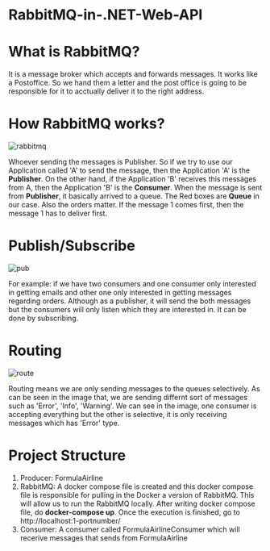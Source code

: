 # RabbitMQ-in-.NET-Web-API

# What is RabbitMQ?
It is a message broker which accepts and forwards messages. It works like a Postoffice. So we hand them a letter and the post office is going to be responsible for it to acctually deliver it to the right address. 

# How RabbitMQ works?
![rabbitmq](https://user-images.githubusercontent.com/85470428/215330425-9ef204cc-9b81-4977-8678-45a50beff589.png)

Whoever sending the messages is Publisher. So if we try to use our Application called 'A' to send the message, then the Application 'A' is the **Publisher**. On the other hand, if the Application 'B' receives this messages from A, then the Application 'B' is the **Consumer**. When the message is sent from **Publisher**, it basically arrived to a queue. The Red boxes are **Queue** in our case. Also the orders matter. If the message 1 comes first, then the message 1 has to deliver first. 

# Publish/Subscribe
![pub](https://user-images.githubusercontent.com/85470428/215331061-0b2b1c13-62f5-47ce-ad45-10a20188eadd.png)

For example: if we have two consumers and one consumer only interested in getting emails and other one only interested in getting messages regarding orders. Although as a publisher, it will send the both messages but the consumers will only listen which they are interested in. It can be done by subscribing. 

# Routing
![route](https://user-images.githubusercontent.com/85470428/215331753-c44042c1-90f2-487d-b9b0-3f524cabe5a0.png)

Routing means we are only sending messages to the queues selectively. As can be seen in the image that, we are sending differnt sort of messages such as 'Error', 'Info',
'Warning'. We can see in the image, one consumer is accepting everything but the other is selective, it is only receiving messages which has 'Error' type. 

# Project Structure
1. Producer: FormulaAirline
2. RabbitMQ: A docker compose file is created and this docker compose file is responsible for pulling in the Docker a version of RabbitMQ. This will allow us to run the RabbitMQ locally. After writing docker compose file, do **docker-compose up**. Once the execution is finished, go to http://localhost:1-portnumber/ 
3. Consumer: A consumer called FormulaAirlineConsumer which will recerive messages that sends from FormulaAirline 
